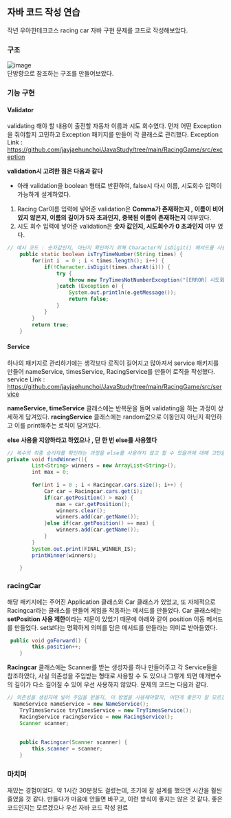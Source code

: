 ## 자바 코드 작성 연습
작년 우아한테크코스 racing car 자바 구현 문제를 코드로 작성해보았다.
### 구조
![image](https://user-images.githubusercontent.com/87312401/135377045-43788f34-d452-4f4c-a0ea-d5690cbeca9e.png)  
단방향으로 참조하는 구조를 만들어보았다.

### 기능 구현
#### Validator
validating 해야 할 내용이 출전할 자동차 이름과 시도 회수였다. 
먼저 어떤 Exception을 줘야할지 고민하고 Exception 패키지를 만들어 각 클래스로 관리했다.
Exception Link : <https://github.com/jayjaehunchoi/JavaStudy/tree/main/RacingGame/src/exception>

**validation시 고려한 점은 다음과 같다**
* 아래 validation을 boolean 형태로 반환하여, false시 다시 이름, 시도회수 입력이 가능하게 설계하였다.
1. Racing Car이름 입력에 넣어준 validation은 **Comma가 존재하는지 , 이름이 비어있지 않은지, 이름의 길이가 5자 초과인지, 중복된 이름이 존재하는지** 여부였다.
2. 시도 회수 입력에 넣어준 validation은 **숫자 값인지, 시도회수가 0 초과인지** 여부 였다.

```java
// 예시 코드 : 숫자값인지, 아닌지 확인하기 위해 Character의 isDigit() 메서드를 사용하였다, 정수형인지 아닌지 확인하여 아니면 false를 반환한다.
	public static boolean isTryTimeNumber(String times) {
		for(int i  = 0 ; i < times.length(); i++) {
			if(!Character.isDigit(times.charAt(i))) {
				try {
					throw new TryTimesNotNumberException("[ERROR] 시도회수는 숫자여야 합니다.");
				}catch (Exception e) {
					System.out.println(e.getMessage());
					return false;
				}
			}
		}
		return true;
	}
```

#### Service
하나의 패키지로 관리하기에는 생각보다 로직이 길어지고 많아져서 service 패키지를 만들어 nameService, timesService, RacingService를 만들어 로직을 작성했다.
service Link : <https://github.com/jayjaehunchoi/JavaStudy/tree/main/RacingGame/src/service>

**nameService, timeService** 클래스에는 반복문을 돌며 validating을 하는 과정이 상세하게 담겨있다.
**racingService** 클래스에는 random값으로 이동인지 아닌지 확인하고 이를 print해주는 로직이 담겨있다.

**else 사용을 지양하라고 하였으나 , 단 한 번 else를 사용했다**
```java
// 복수의 최종 승리자를 확인하는 과정을 else를 사용하지 않고 할 수 있을까에 대해 고민을 많이 하였다, 하지만 잘 떠오르지는 않았다.
private void findWinner(){
		List<String> winners = new ArrayList<String>();
		int max = 0;
    
		for(int i = 0 ; i < Racingcar.cars.size(); i++) {
			Car car = Racingcar.cars.get(i);
			if(car.getPosition() > max) {
				max = car.getPosition();
				winners.clear();
				winners.add(car.getName());
			}else if(car.getPosition() == max) {
				winners.add(car.getName());
			}
		}
		System.out.print(FINAL_WINNER_IS);
		printWinner(winners);
		
	}
```

### racingCar
해당 패키지에는 주어진 Application 클래스와 Car 클래스가 있었고, 또 자체적으로 Racingcar라는 클래스를 만들어 게임을 작동하는 메서드를 만들었다.
Car 클래스에는 **setPosition 사용 제한**이라는 지문이 있었기 때문에 아래와 같이 position 이동 메서드를 만들었다. set보다는 명확하게 의미를 담은 메서드를 만들라는 의미로 받아들였다.

```java
 public void goForward() {
    	this.position++;
    }
```
**Racingcar** 클래스에는 Scanner를 받는 생성자를 하나 만들어주고 각 Service들을 참조하였다, 사실 의존성을 주입받는 형태로 사용할 수 도 있으나
그렇게 되면 매개변수의 길이가 다소 길어질 수 있어 우선 사용하지 않았다. 문제의 코드는 다음과 같다.

```java
// 의존성을 생성자에 넣어 주입을 받을지, 이 방법을 사용해야할지, 어떤게 좋은지 잘 모르겠다..
  NameService nameService = new NameService();
	TryTimesService tryTimesService = new TryTimesService();
	RacingService racingService = new RacingService();
	Scanner scanner;
	
	
	public Racingcar(Scanner scanner) {
		this.scanner = scanner;
	}
```

### 마치며
재밌는 경험이었다. 약 1시간 30분정도 걸렸는데, 초기에 잘 설계를 했으면 시간을 훨씬 줄였을 것 같다. 만들다가 마음에 안들면 바꾸고, 이런 방식이 좋지는 않은 것 같다.
좋은 코드인지는 모르겠으나 우선 자바 코드 작성 완료




